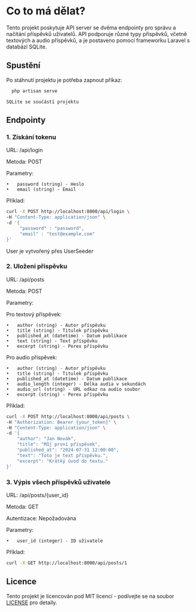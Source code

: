 # Co to má dělat?

Tento projekt poskytuje API server se dvěma endpointy pro správu a načítání příspěvků uživatelů. API podporuje různé typy příspěvků, včetně textových a audio příspěvků, a je postaveno pomocí frameworku Laravel s databází SQLite.


## Spustění

Po stáhnutí projektu je potřeba zapnout příkaz: 

```sh
  php artisan serve
```

``` SQLite se součástí projektu ```

## Endpointy

### 1. Získání tokenu

URL: /api/login

Metoda: POST


Parametry:

    •   password (string) - Heslo 
    •   email (string) - Email

Příklad:

```sh
curl -X POST http://localhost:8000/api/login \
-H "Content-Type: application/json" \
-d '{
     "password" : "password",
     "email" : "test@example.com"
}'
```

User je vytvořený přes UserSeeder

### 2. Uložení příspěvku

URL: /api/posts

Metoda: POST

Parametry:

Pro textový příspěvek:

	•	author (string) - Autor příspěvku
	•	title (string) - Titulek příspěvku
	•	published_at (datetime) - Datum publikace
	•	text (string) - Text příspěvku
	•	excerpt (string) - Perex příspěvku

Pro audio příspěvek:

	•	author (string) - Autor příspěvku
	•	title (string) - Titulek příspěvku
	•	published_at (datetime) - Datum publikace
	•	audio_length (integer) - Délka audia v sekundách
	•	audio_url (string) - URL odkaz na audio soubor
	•	excerpt (string) - Perex příspěvku

Příklad:

```sh
curl -X POST http://localhost:8000/api/posts \
-H "Authorization: Bearer {your_token}" \
-H "Content-Type: application/json" \
-d '{
    "author": "Jan Novák",
    "title": "Můj první příspěvek",
    "published_at": "2024-07-31 12:00:00",
    "text": "Toto je text příspěvku.",
    "excerpt": "Krátký úvod do textu."
}'
```


### 3. Výpis všech příspěvků uživatele

URL: /api/posts/{user_id}

Metoda: GET

Autentizace: Nepožadována

Parametry:

	•	user_id (integer) - ID uživatele


Příklad:

```sh
curl -X GET http://localhost:8000/api/posts/1
```



## Licence

Tento projekt je licencován pod MIT licencí - podívejte se na soubor [LICENSE](LICENSE) pro detaily.
